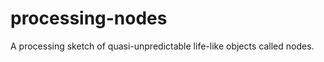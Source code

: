 processing-nodes
================

A processing sketch of quasi-unpredictable life-like objects called nodes.
